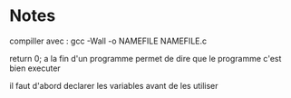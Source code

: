 # Notes

compiller avec : gcc -Wall -o NAMEFILE NAMEFILE.c

return 0; a la fin d'un programme permet de dire que le programme c'est bien executer

il faut d'abord declarer les variables avant de les utiliser
